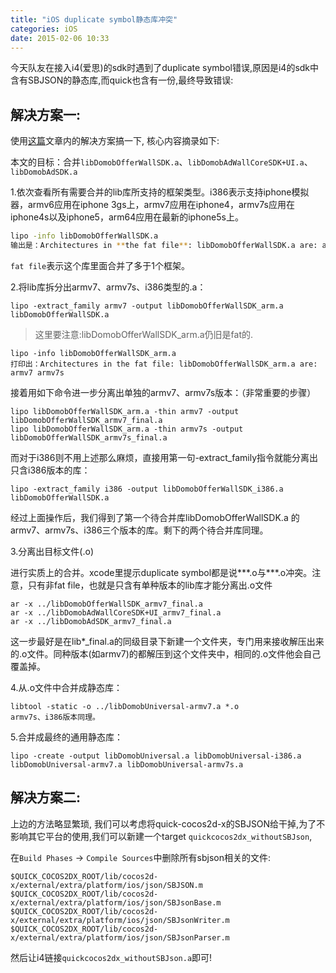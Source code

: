 ```yaml
---
title: "iOS duplicate symbol静态库冲突"
categories: iOS
date: 2015-02-06 10:33
---
```



今天队友在接入i4(爱思)的sdk时遇到了duplicate symbol错误,原因是i4的sdk中含有SBJSON的静态库,而quick也含有一份,最终导致错误:


## 解决方案一:

使用[这篇][1]文章内的解决方案搞一下, 核心内容摘录如下:

本文的目标：合并`libDomobOfferWallSDK.a`、`libDomobAdWallCoreSDK+UI.a`、`libDomobAdSDK.a`


1.依次查看所有需要合并的lib库所支持的框架类型。i386表示支持iphone模拟器，armv6应用在iphone 3gs上，armv7应用在iphone4，armv7s应用在iphone4s以及iphone5，arm64应用在最新的iphone5s上。

```sh
lipo -info libDomobOfferWallSDK.a
输出是：Architectures in **the fat file**: libDomobOfferWallSDK.a are: armv7 armv7s i386
```

`fat file`表示这个库里面合并了多于1个框架。


2.将lib库拆分出armv7、armv7s、i386类型的.a：

```
lipo -extract_family armv7 -output libDomobOfferWallSDK_arm.a libDomobOfferWallSDK.a
```

> 这里要注意:libDomobOfferWallSDK_arm.a仍旧是fat的.

```
lipo -info libDomobOfferWallSDK_arm.a
打印出：Architectures in the fat file: libDomobOfferWallSDK_arm.a are: armv7 armv7s
```

接着用如下命令进一步分离出单独的armv7、armv7s版本：（非常重要的步骤）

```
lipo libDomobOfferWallSDK_arm.a -thin armv7 -output libDomobOfferWallSDK_armv7_final.a
lipo libDomobOfferWallSDK_arm.a -thin armv7s -output libDomobOfferWallSDK_armv7s_final.a
```

而对于i386则不用上述那么麻烦，直接用第一句-extract_family指令就能分离出只含i386版本的库：

```
lipo -extract_family i386 -output libDomobOfferWallSDK_i386.a libDomobOfferWallSDK.a
```

经过上面操作后，我们得到了第一个待合并库libDomobOfferWallSDK.a 的armv7、armv7s、i386三个版本的库。剩下的两个待合并库同理。

3.分离出目标文件(.o)

进行实质上的合并。xcode里提示duplicate symbol都是说***.o与***.o冲突。注意，只有非fat file，也就是只含有单种版本的lib库才能分离出.o文件

```
ar -x ../libDomobOfferWallSDK_armv7_final.a
ar -x ../libDomobAdWallCoreSDK+UI_armv7_final.a
ar -x ../libDomobAdSDK_armv7_final.a
```
这一步最好是在lib*_final.a的同级目录下新建一个文件夹，专门用来接收解压出来的.o文件。同种版本(如armv7)的都解压到这个文件夹中，相同的.o文件他会自己覆盖掉。

4.从.o文件中合并成静态库：

```
libtool -static -o ../libDomobUniversal-armv7.a *.o
armv7s、i386版本同理。
```

5.合并成最终的通用静态库：

```
lipo -create -output libDomobUniversal.a libDomobUniversal-i386.a libDomobUniversal-armv7.a libDomobUniversal-armv7s.a
```

## 解决方案二:

上边的方法略显繁琐, 我们可以考虑将quick-cocos2d-x的SBJSON给干掉,为了不影响其它平台的使用,我们可以新建一个target `quickcocos2dx_withoutSBJson`, 

在`Build Phases` -> `Compile Sources`中删除所有sbjson相关的文件:

```
$QUICK_COCOS2DX_ROOT/lib/cocos2d-x/external/extra/platform/ios/json/SBJSON.m
$QUICK_COCOS2DX_ROOT/lib/cocos2d-x/external/extra/platform/ios/json/SBJsonBase.m
$QUICK_COCOS2DX_ROOT/lib/cocos2d-x/external/extra/platform/ios/json/SBJsonWriter.m
$QUICK_COCOS2DX_ROOT/lib/cocos2d-x/external/extra/platform/ios/json/SBJsonParser.m
```

然后让i4链接`quickcocos2dx_withoutSBJson.a`即可!

[1]:http://www.cnblogs.com/wengzilin/p/3800856.html